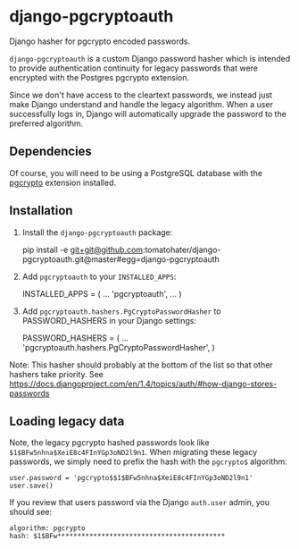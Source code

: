 django-pgcryptoauth
===================

Django hasher for pgcrypto encoded passwords.

``django-pgcryptoauth`` is a custom Django password hasher which is intended to provide authentication continuity for legacy passwords that were encrypted with the Postgres pgcrypto extension.

Since we don't have access to the cleartext passwords, we instead just make Django understand and handle the legacy algorithm. When a user successfully logs in, Django will automatically upgrade the password to the preferred algorithm.


Dependencies
------------

Of course, you will need to be using a PostgreSQL database with the [pgcrypto](http://www.postgresql.org/docs/9.1/static/pgcrypto.html) extension installed.


Installation
------------

1. Install the ``django-pgcryptoauth`` package:

    pip install -e git+git@github.com:tomatohater/django-pgcryptoauth.git@master#egg=django-pgcryptoauth


2. Add ``pgcryptoauth`` to your ``INSTALLED_APPS``:

    INSTALLED_APPS = (
        ...
        'pgcryptoauth',
        ...
    )

3. Add ``pgcryptoauth.hashers.PgCryptoPasswordHasher`` to PASSWORD_HASHERS in your Django settings:

    PASSWORD_HASHERS = (
        ...
        'pgcryptoauth.hashers.PgCryptoPasswordHasher',
    )

Note: This hasher should probably at the bottom of the list so that other hashers take priority. See https://docs.djangoproject.com/en/1.4/topics/auth/#how-django-stores-passwords


Loading legacy data
-------------------

Note, the legacy pgcrypto hashed passwords look like ``$1$BFw5nhna$XeiE8c4FInYGp3oND2l9n1``. When migrating these legacy passwords, we simply need to prefix the hash with the ``pgcrypto$`` algorithm:

    user.password = 'pgcrypto$$1$BFw5nhna$XeiE8c4FInYGp3oND2l9n1'
    user.save()

If you review that users password via the Django ``auth.user`` admin, you should see:

    algorithm: pgcrypto
    hash: $1$BFw******************************************